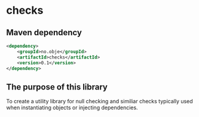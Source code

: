 # checks

## Maven dependency
```xml
<dependency>
    <groupId>no.obje</groupId>
    <artifactId>checks</artifactId>
    <version>0.1</version>
</dependency>
```

## The purpose of this library
To create a utility library for null checking and similiar checks typically used when instantiating objects or injecting dependencies.
